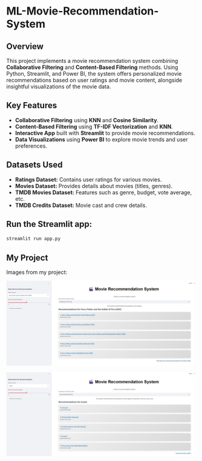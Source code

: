 # ML-Movie-Recommendation-System

## Overview
This project implements a movie recommendation system combining **Collaborative Filtering** and **Content-Based Filtering** methods. Using Python, Streamlit, and Power BI, the system offers personalized movie recommendations based on user ratings and movie content, alongside insightful visualizations of the movie data.

## Key Features
- **Collaborative Filtering** using **KNN** and **Cosine Similarity**.
- **Content-Based Filtering** using **TF-IDF Vectorization** and **KNN**.
- **Interactive App** built with **Streamlit** to provide movie recommendations.
- **Data Visualizations** using **Power BI** to explore movie trends and user preferences.

## Datasets Used
- **Ratings Dataset:** Contains user ratings for various movies.
- **Movies Dataset:** Provides details about movies (titles, genres).
- **TMDB Movies Dataset:** Features such as genre, budget, vote average, etc.
- **TMDB Credits Dataset:** Movie cast and crew details.

## Run the Streamlit app:
   ```bash
   streamlit run app.py
   ```

## My Project

Images from my project:


![Collaborative Filtering](images/img1.jpg)

![Content Based Filtering](images/img2.jpg)
